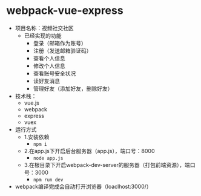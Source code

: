 # webpack-vue-express
- 项目名称：视频社交社区
  - 已经实现的功能
    - 登录（邮箱作为账号）
    - 注册（发送邮箱验证码）
    - 查看个人信息
    - 修改个人信息
    - 查看账号安全状况
    - 读好友消息
    - 管理好友（添加好友，删除好友）
- 技术栈：
  - vue.js
  - webpack
  - express
  - vuex
- 运行方式
  - 1.安装依赖
    - ```npm i  ```
  - 2.在app.js下开启后台服务器（app.js），端口号：8000
    - ```node app.js ```
  - 3.在根目录下开启webpack-dev-server的服务器（打包前端资源），端口号：3000
    - ```npm run dev ```
- webpack编译完成会自动打开浏览器（loaclhost:3000/）
    
  
    
